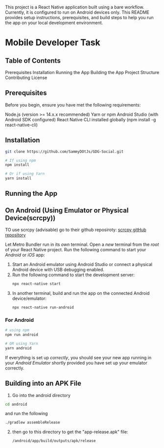 This project is a React Native application built using a bare workflow. Currently, it is configured to run on Android devices only. This README provides setup instructions, prerequisites, and build steps to help you run the app on your local development environment.
# Mobile Developer Task


## Table of Contents
   Prerequisites
   Installation
   Running the App
   Building the App
   Project Structure
   Contributing
   License

## Prerequisites
   Before you begin, ensure you have met the following requirements:
   
   Node.js (version >= 14.x.x recommended)
   Yarn or npm
   Android Studio (with Android SDK configured)
   React Native CLI installed globally (npm install -g react-native-cli)
   
## Installation

```bash
git clone https://github.com/SammyDOtJs/GDG-Social.git
```

```bash
# If using npm
npm install

# Or if using Yarn
yarn install
```

## Running the App
## On Android (Using Emulator or Physical Device(scrcpy))

TO use scrcpy (advisable) go to their github reposiroty: [scrcpy gitHub repository](https://github.com/Genymobile/scrcpy)

Let Metro Bundler run in its _own_ terminal. Open a _new_ terminal from the _root_ of your React Native project. Run the following command to start your _Android_ or _iOS_ app:

1. Start an Android emulator using Android Studio or connect a physical Android device with USB debugging enabled.
2. Run the following command to start the development server:
   ```bash
   npx react-native start
   ```
3. In another terminal, build and run the app on the connected Android device/emulator:
   ```bash
   npx react-native run-android
   ```
### For Android

```bash
# using npm
npm run android

# OR using Yarn
yarn android
```
If everything is set up _correctly_, you should see your new app running in your _Android Emulator_  shortly provided you have set up your emulator correctly.


## Building into an APK File
1. Go into the android directory
```bash
cd android
```
 and run the following
```bash
./gradlew assembleRelease
   ```
2. then go to this directory to get the "app-release.apk" file:
   ```bash
   /android/app/build/outputs/apk/release
   ```
